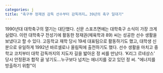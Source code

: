 ```yaml
---
categories: j
title: "축구부 정재권 감독 선수부터 감독까지… 39년의 축구 일대기"
---
```

1990년대 대학축구의 열기는 대단했다. 신문 스포츠면에는 대학축구 소식이 가장 크게 실렸다. 이런 대학축구 전성기에 활동한 정재권(체육학과 89) 씨는 성공한 선수 생활을 보냈다고 할 수 있다. 고등학교 재학 당시 19세 대표팀으로 활동하기도 했고, 대학생 신분으로 유일하게 1992년 바르셀로나 올림픽에 출전하기도 했다. 선수 생활을 마치고 중학교 코치부터 대학 감독까지의 지도자 길을 밟아온 정 씨를 만났다. ‘K리그 르네상스’ 당시 안정환과 합작 골 넣기도…누구보다 넘치는 에너지를 갖고 있던 정 씨. "에너지를 방출하기 위함"이